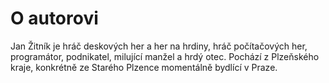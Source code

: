 # O autorovi

Jan Žitník je hráč deskových her a her na hrdiny, hráč počítačových her, programátor, podnikatel, milující manžel a hrdý otec. Pochází z Plzeňského kraje, konkrétně ze Starého Plzence momentálně bydlící v Praze.
